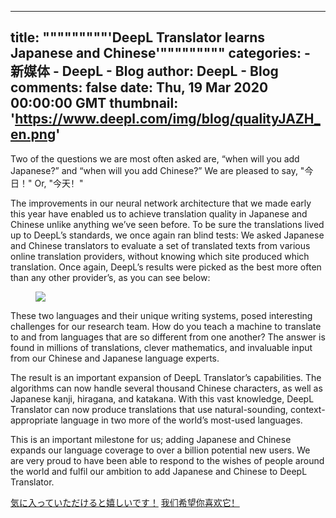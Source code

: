
---
title: """""""""'DeepL Translator learns Japanese and Chinese'"""""""""
categories: 
    - 新媒体
    - DeepL - Blog
author: DeepL - Blog
comments: false
date: Thu, 19 Mar 2020 00:00:00 GMT
thumbnail: 'https://www.deepl.com/img/blog/qualityJAZH_en.png'
---

<div>   
<p>     Two of the questions we are most often asked are, “when will you add Japanese?” and “when will you add Chinese?” We are pleased to say, "<span lang="ja">今日！</span>" Or, "<span lang="zh">今天！</span>"     </p>     <p>     The improvements in our neural network architecture that we made early this year have enabled us to achieve translation quality in Japanese and Chinese unlike anything we’ve seen before. To be sure the translations lived up to DeepL’s standards, we once again ran blind tests: We asked Japanese and Chinese translators to evaluate a set of translated texts from various online translation providers, without knowing which site produced which translation. Once again, DeepL’s results were picked as the best more often than any other provider’s, as you can see below:     </p>     <figure>         <img src="https://www.deepl.com/img/blog/qualityJAZH_en.png" referrerpolicy="no-referrer">         <figcaption><stringref id="quality/qualityJAZH.diagramCaption"></stringref></figcaption>     </figure>     <p>     These two languages and their unique writing systems, posed interesting challenges for our research team. How do you teach a machine to translate to and from languages that are so different from one another? The answer is found in millions of translations, clever mathematics, and invaluable input from our Chinese and Japanese language experts.     </p>     <p>     The result is an important expansion of DeepL Translator’s capabilities. The algorithms can now handle several thousand Chinese characters, as well as Japanese kanji, hiragana, and katakana. With this vast knowledge, DeepL Translator can now produce translations that use natural-sounding, context-appropriate language in two more of the world’s most-used languages.     </p>     <p>     This is an important milestone for us; adding Japanese and Chinese expands our language coverage to over a billion potential new users. We are very proud to have been able to respond to the wishes of people around the world and fulfil our ambition to add Japanese and Chinese to DeepL Translator.     </p>     <p>     <a href="https://www.deepl.com/translator#ja/en/%E6%B0%97%E3%81%AB%E5%85%A5%E3%81%A3%E3%81%A6%E3%81%84%E3%81%9F%E3%81%A0%E3%81%91%E3%82%8B%E3%81%A8%E5%AC%89%E3%81%97%E3%81%84%E3%81%A7%E3%81%99%EF%BC%81"><span lang="ja">気に入っていただけると嬉しいです！</span></a>     <a href="https://www.deepl.com/translator#zh/en/%E6%88%91%E4%BB%AC%E5%B8%8C%E6%9C%9B%E4%BD%A0%E5%96%9C%E6%AC%A2%E5%AE%83%EF%BC%81"><span lang="zh">我们希望你喜欢它！</span></a>     </p>  
</div>
            